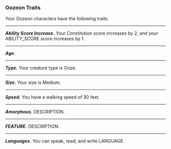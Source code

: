 
### Oozeon Traits
Your Oozeon characters have the following traits.
___
***Ability Score Increase.***
Your Constitution score increases by 2, and your ABILITY_SCORE score increases by 1.
___
***Age.***

___
***Type.***
Your creature type is Ooze.
___
***Size.***
Your size is Medium.
___
***Speed.***
You have a walking speed of 30 feet.
___
***Amorphous.***
DESCRIPTION.
___
***FEATURE.***
DESCRIPTION.
___
***Languages.***
You can speak, read, and write LANGUAGE.
